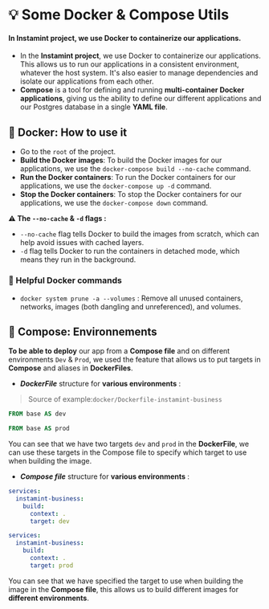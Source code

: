 # 💡 Some Docker & Compose Utils

#### In Instamint project, we use Docker to containerize our applications.

- In the **Instamint project**, we use Docker to containerize our applications. This allows us to run our applications
  in a
  consistent environment, whatever the host system. It's also easier to manage dependencies and isolate our applications
  from each other.
- **Compose** is a tool for defining and running **multi-container Docker applications**, giving us the ability to
  define our
  different applications and our Postgres database in a single **YAML file**.

## 🐳 Docker: How to use it

- Go to the `root` of the project.
- **Build the Docker images**: To build the Docker images for our applications, we use
  the `docker-compose build --no-cache` command.
- **Run the Docker containers**: To run the Docker containers for our applications, we use the `docker-compose up -d`
  command.
- **Stop the Docker containers**: To stop the Docker containers for our applications, we use the `docker-compose down`
  command.

**⚠️ The `--no-cache` & `-d` flags :**

- `--no-cache` flag tells Docker to build the images from scratch, which can help avoid issues with cached layers.
- `-d` flag tells Docker to run the containers in detached mode, which means they run in the background.

### 🧩 Helpful Docker commands

- `docker system prune -a --volumes` : Remove all unused containers, networks, images (both dangling and unreferenced),
  and volumes.

## 🧠 Compose: Environnements

**To be able to deploy** our app from a **Compose file** and on different environments `Dev` & `Prod`, we used the
feature that allows us to put targets in **Compose** and aliases in **DockerFiles**.

- _**DockerFile**_ structure for **various environments** :

> Source of example:`docker/Dockerfile-instamint-business`

```Dockerfile
FROM base AS dev
```

```Dockerfile
FROM base AS prod
```

You can see that we have two targets `dev` and `prod` in the **DockerFile**, we can use these targets in the Compose
file to
specify which target to use when building the image.

- _**Compose file**_ structure for **various environments** :

```yaml
services:
  instamint-business:
    build:
      context: .
      target: dev
```

```yaml
services:
  instamint-business:
    build:
      context: .
      target: prod
```

You can see that we have specified the target to use when building the image in the **Compose file**, this allows us to
build different images for **different environments**.
